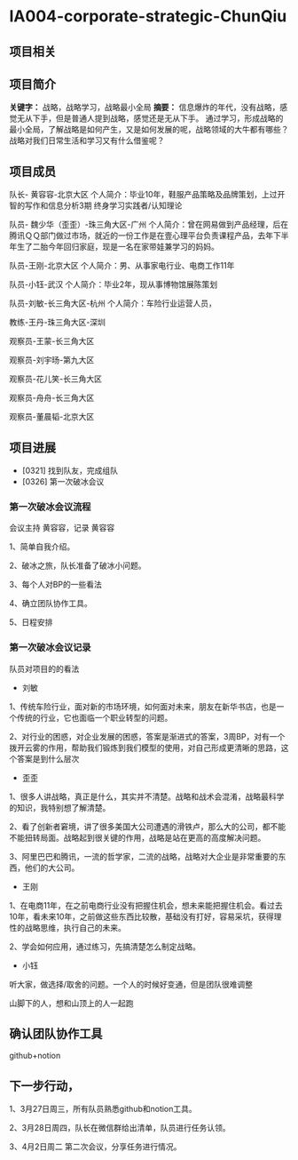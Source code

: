 # IA004-corporate-strategic-ChunQiu
## 项目相关
## 项目简介	
**关键字：**
战略，战略学习，战略最小全局
**摘要：**
信息爆炸的年代，没有战略，感觉无从下手，但是普通人提到战略，感觉还是无从下手。
通过学习，形成战略的最小全局，了解战略是如何产生，又是如何发展的呢，战略领域的大牛都有哪些？战略对我们日常生活和学习又有什么借鉴呢？

## 项目成员
 队长- 黄容容-北京大区
个人简介：毕业10年，鞋服产品策略及品牌策划，上过开智的写作和信息分析3期
终身学习实践者/认知理论

队员- 魏少华（歪歪）-珠三角大区-广州
个人简介：曾在网易做到产品经理，后在腾讯ＱＱ部门做过市场，就近的一份工作是在壹心理平台负责课程产品，去年下半年生了二胎今年回归家庭，现是一名在家带娃兼学习的妈妈。

队员-王刚-北京大区
个人简介：男、从事家电行业、电商工作11年

队员-小钰-武汉
个人简介：毕业2年，现从事博物馆展陈策划

队员-刘敏-长三角大区-杭州
个人简介：车险行业运营人员，

教练-王丹-珠三角大区-深圳

观察员-王蒙-长三角大区

观察员-刘宇旸-第九大区

观察员-花儿笑-长三角大区

观察员-舟舟-长三角大区

观察员-董晨韬-北京大区

## 项目进展

- [0321] 找到队友，完成组队
- [0326] 第一次破冰会议
### 第一次破冰会议流程
会议主持 黄容容，记录 黄容容

1、简单自我介绍。

2、破冰之旅，队长准备了破冰小问题。

3、每个人对BP的一些看法

4、确立团队协作工具。

5、日程安排
### 第一次破冰会议记录

队员对项目的的看法
- 刘敏

1、传统车险行业，面对新的市场环境，如何面对未来，朋友在新华书店，也是一个传统的行业，它也面临一个职业转型的问题。

2、对行业的困惑，对企业发展的困惑，答案是渐进式的答案，3周BP，对有一个拨开云雾的作用，帮助我们锻炼到我们模型的使用，对自己形成更清晰的思路，这个答案是到什么层次

- 歪歪

1、很多人讲战略，真正是什么，其实并不清楚。战略和战术会混淆，战略最科学的知识，我特别想了解清楚。

2、看了创新者窘境，讲了很多美国大公司遭遇的滑铁卢，那么大的公司，都不能不能扭转局面。战略起到很关键的作用，战略是站在更高的高度解决问题。

3、阿里巴巴和腾讯，一流的哲学家，二流的战略，战略对大企业是非常重要的东西，他们的大公司。

- 王刚

1、在电商11年，在之前电商行业没有把握住机会，想未来能把握住机会。看过去10年，看未来10年，之前做这些东西比较散，基础没有打好，容易采坑，获得理性的战略思维，执行自己的未来。

2、学会如何应用，通过练习，先搞清楚怎么制定战略。

- 小钰

听大家，做选择/取舍的问题。一个人的时候好变通，但是团队很难调整

山脚下的人，想和山顶上的人一起跑

## 确认团队协作工具
github+notion

## 下一步行动，

1、3月27日周三，所有队员熟悉github和notion工具。

2、3月28日周四，队长在微信群给出清单，队员进行任务认领。

3、4月2日周二 第二次会议，分享任务进行情况。


